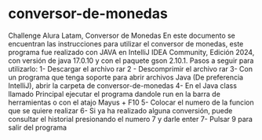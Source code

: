 # conversor-de-monedas
Challenge Alura Latam, Conversor de Monedas
En este documento se encuentran las instrucciones para utilizar el conversor de monedas, este programa fue realizado con JAVA en IntelliJ IDEA Community, Edición 2024, con versión de java 17.0.10 y con el paquete gson 2.10.1.
Pasos a seguir para utilizarlo:
1- Descargar el archivo rar
2 - Descomprimir el archivo rar
3- Con un programa que tenga soporte para abrir archivos Java (De preferencia IntelliJ), abrir la carpeta de conversor-de-monedas
4- En el Java class llamado Principal ejecutar el programa dandole run en la barra de herramientas o con el atajo Mayus + F10
5- Colocar el numero de la funcion que se quiere realizar
6- Si ya ha realizado alguna conversión, puede consultar el historial presionando el numero 7 y darle enter
7- Pulsar 9 para salir del programa




